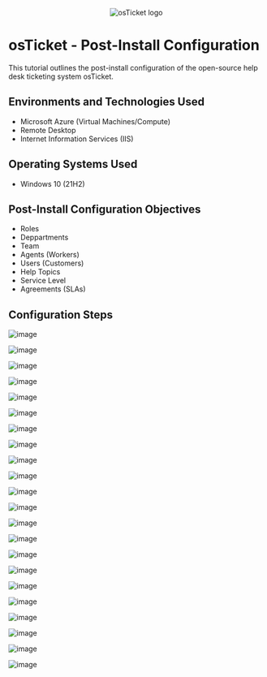 <p align="center">
<img src="https://i.imgur.com/Clzj7Xs.png" alt="osTicket logo"/>
</p>

<h1>osTicket - Post-Install Configuration</h1>
This tutorial outlines the post-install configuration of the open-source help desk ticketing system osTicket.<br />


<h2>Environments and Technologies Used</h2>

- Microsoft Azure (Virtual Machines/Compute)
- Remote Desktop
- Internet Information Services (IIS)

<h2>Operating Systems Used </h2>

- Windows 10</b> (21H2)

<h2>Post-Install Configuration Objectives</h2>

- Roles
- Deppartments
- Team
- Agents (Workers)
- Users (Customers)
- Help Topics
- Service Level
- Agreements (SLAs)

<h2>Configuration Steps</h2>

![image](https://github.com/user-attachments/assets/bb5b3a88-e6ea-4717-9742-3af0907dd77a)



![image](https://github.com/user-attachments/assets/d5ff8386-4e96-4aa7-a060-b299e4932961)




![image](https://github.com/user-attachments/assets/3a9e6860-2a59-40d3-91a3-185464845a62)




![image](https://github.com/user-attachments/assets/02b565e2-8eb2-4f2b-ac61-6d5a1bc0ddd4)




![image](https://github.com/user-attachments/assets/55ed7b77-2ff5-43d7-99cf-ab4b54e721be)





![image](https://github.com/user-attachments/assets/89936875-eb73-46e6-88e2-2a53fda64fdd)





![image](https://github.com/user-attachments/assets/18f43030-f458-4e8b-a176-09b56a58e1f6)





![image](https://github.com/user-attachments/assets/fb72569d-dbcf-420e-834d-d362852f3276)




![image](https://github.com/user-attachments/assets/4489d88b-e918-4187-85e3-51d5e85f3c9f)




![image](https://github.com/user-attachments/assets/a7a2d829-5782-4ad2-b34b-48a6aff55f4e)



![image](https://github.com/user-attachments/assets/42959961-33ce-40d3-86d9-a5348434a88f)



![image](https://github.com/user-attachments/assets/b5dae08e-9ba1-4f63-a4a7-1316b8676e30)






![image](https://github.com/user-attachments/assets/9e20720e-2e6b-4701-ac79-8c3020c5885e)





![image](https://github.com/user-attachments/assets/dc7f5c0a-e562-4466-b8e7-9a4fc419c6e3)





![image](https://github.com/user-attachments/assets/f0e84fac-80d7-4320-9f96-9f784bbe059c)




![image](https://github.com/user-attachments/assets/b8c16af0-e970-4e9b-bc34-fcbbba472353)




![image](https://github.com/user-attachments/assets/9bb32fa1-fd37-4840-ae61-f8766cdc5fde)





![image](https://github.com/user-attachments/assets/7a9fe513-15fd-4929-8685-790910e96bee)




![image](https://github.com/user-attachments/assets/bb78c2cd-2db2-4a21-be8c-fad7ce69315c)





![image](https://github.com/user-attachments/assets/04403e44-5401-4bad-bb88-01f0a636cb5b)





![image](https://github.com/user-attachments/assets/de16a5b5-1b6f-418b-a9ba-8d582648b6e7)




![image](https://github.com/user-attachments/assets/8d259139-a423-4bc8-81d8-8fcaa8fb8d2d)













